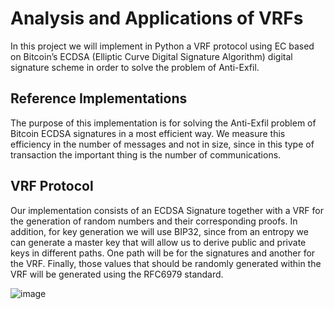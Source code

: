 # Analysis and Applications of VRFs
In this project we will implement in Python a VRF protocol using EC based on Bitcoin’s ECDSA (Elliptic Curve Digital Signature Algorithm) digital signature scheme 
in order to solve the problem of Anti-Exfil.

## Reference Implementations

The purpose of this implementation is for solving the Anti-Exfil problem of Bitcoin ECDSA signatures in a most efficient way. We measure this efficiency in the number 
of messages and not in size, since in this type of transaction the important thing is the number of communications.

## VRF Protocol
Our implementation consists of an ECDSA Signature together with a VRF for the generation of random numbers and their corresponding proofs. In addition, for key generation we will use BIP32, since from an entropy we can generate a master key that will allow us to derive public and private keys in different paths. One path will be for the signatures and another for the VRF. Finally, those values that should be randomly generated within the VRF will be generated using the RFC6979 standard.

![image](https://user-images.githubusercontent.com/100357161/217018552-70f97f57-d16b-44bb-a473-a9539c97c13e.png)
